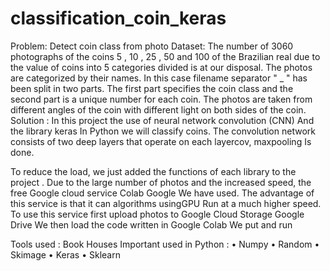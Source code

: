 # classification_coin_keras
Problem:
Detect coin class from photo
Dataset:
The number of 3060 photographs of the coins 5 , 10 , 25 , 50 and 100 of the Brazilian real 
due to the value of coins into 5 categories divided is at our disposal.
The photos are categorized by their names. 
In this case filename separator " _ " has been split in two parts. 
The first part specifies the coin class and the second part is a unique number for each coin. 
The photos are taken from different angles of the coin with 
different light on both sides of the coin.
Solution :
In this project the use of neural network convolution (CNN) And the library keras In
 Python we will classify coins. 
 The convolution network consists of two deep layers that operate 
 on each layercov, maxpooling Is done.
 
 To reduce the load, we just added the functions of each library to the project .
Due to the large number of photos and the increased speed, 
the free Google cloud service Colab Google We have used.
 The advantage of this service is that it can algorithms usingGPU Run at a much higher speed.
To use this service first upload photos to Google Cloud Storage Google Drive We then 
load the code written in Google Colab We put and run 


Tools used :
Book Houses Important used in Python :
•	Numpy
•	Random
•	Skimage
•	Keras
•	Sklearn


 
